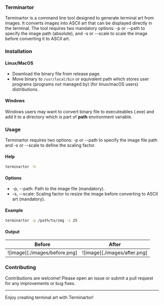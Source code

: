 ### Terminartor

Terminartor is a command line tool designed to generate terminal art from images. It converts images into ASCII art that can be displayed directly in the terminal. The tool requires two mandatory options: -p or --path to specify the image path (absolute), and -s or --scale to scale the image before converting it to ASCII art.

### Installation

#### Linux/MacOS

- Download the binary file from release page.
- Move binary to `/usr/local/bin` or equivalent path which stores user programs (programs not managed by) (for linux/macOS users)
  distributions.

#### Windows

Windows users may want to convert binary file to executeables (.exe) and add it to a directory which is part of **path** environment variable.

### Usage

Terminartor requires two options: -p or --path to specify the image file path and -s or --scale to define the scaling factor.

#### Help

```sh
terminartor -h
```

#### Options

- -p, --path: Path to the image file (mandatory).
- -s, --scale: Scaling factor to resize the image before converting to ASCII art (mandatory).

#### Example

```sh
terminartor -p /path/to/img -s 25
```

#### Output

| Before                      | After                      |
| --------------------------- | -------------------------- |
| ![image][./images/before.png] | ![image][./images/after.png] |

### Contributing

Contributions are welcome! Please open an issue or submit a pull request for any improvements or bug fixes.

---

Enjoy creating terminal art with Terminartor!
